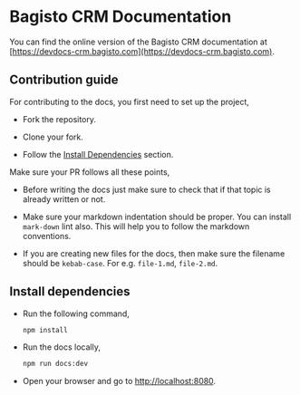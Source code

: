 # Bagisto CRM Documentation

You can find the online version of the Bagisto CRM documentation at [https://devdocs-crm.bagisto.com](https://devdocs-crm.bagisto.com).

## Contribution guide

For contributing to the docs, you first need to set up the project,

- Fork the repository.

- Clone your fork.

- Follow the [Install Dependencies](#Install-dependencies) section.

Make sure your PR follows all these points,

- Before writing the docs just make sure to check that if that topic is already written or not.

- Make sure your markdown indentation should be proper. You can install `mark-down` lint also. This will help you to follow the markdown conventions.

- If you are creating new files for the docs, then make sure the filename should be `kebab-case`. For e.g. `file-1.md`, `file-2.md`.

## Install dependencies

- Run the following command,

  ~~~sh
  npm install
  ~~~

- Run the docs locally,

  ~~~sh
  npm run docs:dev
  ~~~

- Open your browser and go to [http://localhost:8080](http://localhost:8080).
